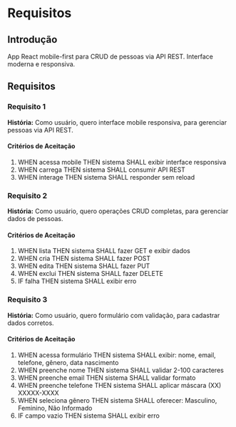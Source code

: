 # Requisitos

## Introdução

App React mobile-first para CRUD de pessoas via API REST. Interface moderna e responsiva.

## Requisitos

### Requisito 1

**História:** Como usuário, quero interface mobile responsiva, para gerenciar pessoas via API REST.

#### Critérios de Aceitação

1. WHEN acessa mobile THEN sistema SHALL exibir interface responsiva
2. WHEN carrega THEN sistema SHALL consumir API REST
3. WHEN interage THEN sistema SHALL responder sem reload

### Requisito 2

**História:** Como usuário, quero operações CRUD completas, para gerenciar dados de pessoas.

#### Critérios de Aceitação

1. WHEN lista THEN sistema SHALL fazer GET e exibir dados
2. WHEN cria THEN sistema SHALL fazer POST
3. WHEN edita THEN sistema SHALL fazer PUT
4. WHEN exclui THEN sistema SHALL fazer DELETE
5. IF falha THEN sistema SHALL exibir erro

### Requisito 3

**História:** Como usuário, quero formulário com validação, para cadastrar dados corretos.

#### Critérios de Aceitação

1. WHEN acessa formulário THEN sistema SHALL exibir: nome, email, telefone, gênero, data nascimento
2. WHEN preenche nome THEN sistema SHALL validar 2-100 caracteres
3. WHEN preenche email THEN sistema SHALL validar formato
4. WHEN preenche telefone THEN sistema SHALL aplicar máscara (XX) XXXXX-XXXX
5. WHEN seleciona gênero THEN sistema SHALL oferecer: Masculino, Feminino, Não Informado
6. IF campo vazio THEN sistema SHALL exibir erro